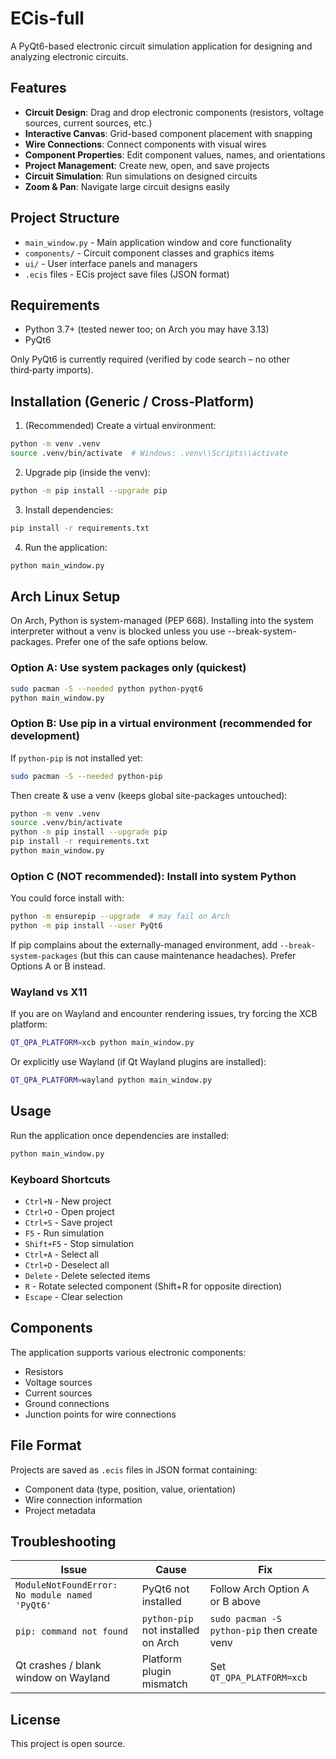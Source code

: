 # ECis-full

A PyQt6-based electronic circuit simulation application for designing and analyzing electronic circuits.

## Features

- **Circuit Design**: Drag and drop electronic components (resistors, voltage sources, current sources, etc.)
- **Interactive Canvas**: Grid-based component placement with snapping
- **Wire Connections**: Connect components with visual wires
- **Component Properties**: Edit component values, names, and orientations
- **Project Management**: Create new, open, and save projects
- **Circuit Simulation**: Run simulations on designed circuits
- **Zoom & Pan**: Navigate large circuit designs easily

## Project Structure

- `main_window.py` - Main application window and core functionality
- `components/` - Circuit component classes and graphics items
- `ui/` - User interface panels and managers
- `.ecis` files - ECis project save files (JSON format)

## Requirements

- Python 3.7+ (tested newer too; on Arch you may have 3.13)
- PyQt6

Only PyQt6 is currently required (verified by code search – no other third‑party imports).

## Installation (Generic / Cross‑Platform)

1. (Recommended) Create a virtual environment:
```bash
python -m venv .venv
source .venv/bin/activate  # Windows: .venv\\Scripts\\activate
```
2. Upgrade pip (inside the venv):
```bash
python -m pip install --upgrade pip
```
3. Install dependencies:
```bash
pip install -r requirements.txt
```
4. Run the application:
```bash
python main_window.py
```

## Arch Linux Setup
On Arch, Python is system-managed (PEP 668). Installing into the system interpreter without a venv is blocked unless you use --break-system-packages. Prefer one of the safe options below.

### Option A: Use system packages only (quickest)
```bash
sudo pacman -S --needed python python-pyqt6
python main_window.py
```

### Option B: Use pip in a virtual environment (recommended for development)
If `python-pip` is not installed yet:
```bash
sudo pacman -S --needed python-pip
```
Then create & use a venv (keeps global site-packages untouched):
```bash
python -m venv .venv
source .venv/bin/activate
python -m pip install --upgrade pip
pip install -r requirements.txt
python main_window.py
```

### Option C (NOT recommended): Install into system Python
You could force install with:
```bash
python -m ensurepip --upgrade  # may fail on Arch
python -m pip install --user PyQt6
```
If pip complains about the externally-managed environment, add `--break-system-packages` (but this can cause maintenance headaches). Prefer Options A or B instead.

### Wayland vs X11
If you are on Wayland and encounter rendering issues, try forcing the XCB platform:
```bash
QT_QPA_PLATFORM=xcb python main_window.py
```
Or explicitly use Wayland (if Qt Wayland plugins are installed):
```bash
QT_QPA_PLATFORM=wayland python main_window.py
```

## Usage
Run the application once dependencies are installed:
```bash
python main_window.py
```

### Keyboard Shortcuts

- `Ctrl+N` - New project
- `Ctrl+O` - Open project
- `Ctrl+S` - Save project
- `F5` - Run simulation
- `Shift+F5` - Stop simulation
- `Ctrl+A` - Select all
- `Ctrl+D` - Deselect all
- `Delete` - Delete selected items
- `R` - Rotate selected component (Shift+R for opposite direction)
- `Escape` - Clear selection

## Components

The application supports various electronic components:
- Resistors
- Voltage sources
- Current sources
- Ground connections
- Junction points for wire connections

## File Format

Projects are saved as `.ecis` files in JSON format containing:
- Component data (type, position, value, orientation)
- Wire connection information
- Project metadata

## Troubleshooting

| Issue | Cause | Fix |
|-------|-------|-----|
| `ModuleNotFoundError: No module named 'PyQt6'` | PyQt6 not installed | Follow Arch Option A or B above |
| `pip: command not found` | `python-pip` not installed on Arch | `sudo pacman -S python-pip` then create venv |
| Qt crashes / blank window on Wayland | Platform plugin mismatch | Set `QT_QPA_PLATFORM=xcb` |

## License

This project is open source.
